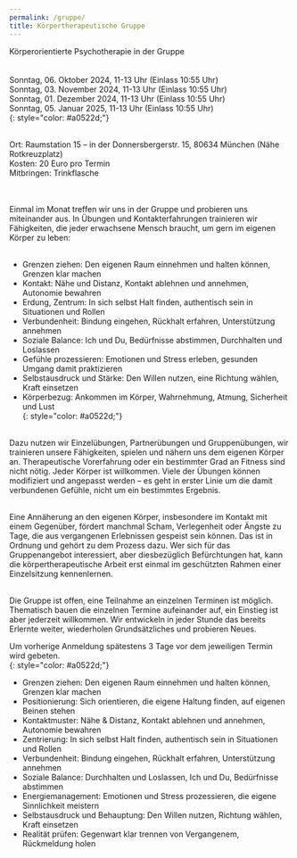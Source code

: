 ```yaml
---
permalink: /gruppe/
title: Körpertherapeutische Gruppe
---
```

Körperorientierte Psychotherapie in der Gruppe\
<br>\
Sonntag, 06. Oktober    2024, 11-13 Uhr (Einlass 10:55 Uhr)\
Sonntag, 03. November 2024, 11-13 Uhr (Einlass 10:55 Uhr)\
Sonntag, 01. Dezember 2024, 11-13 Uhr (Einlass 10:55 Uhr)\
Sonntag, 05. Januar      2025, 11-13 Uhr (Einlass 10:55 Uhr)\
{: style="color: #a0522d;"}\
<br>

Ort: Raumstation 15 – in der Donnersbergerstr. 15, 80634 München (Nähe Rotkreuzplatz)\
Kosten: 20 Euro pro Termin\
Mitbringen: Trinkflasche\
<br>

\
Einmal im Monat treffen wir uns in der Gruppe und probieren uns miteinander aus. In Übungen und Kontakterfahrungen trainieren wir Fähigkeiten, die jeder erwachsene Mensch braucht, um gern im eigenen Körper zu leben:\
<br>

* Grenzen ziehen: Den eigenen Raum einnehmen und halten können, Grenzen klar machen
* Kontakt: Nähe und Distanz, Kontakt ablehnen und annehmen, Autonomie bewahren
* Erdung, Zentrum: In sich selbst Halt finden, authentisch sein in Situationen und Rollen
* Verbundenheit: Bindung eingehen, Rückhalt erfahren, Unterstützung annehmen
* Soziale Balance: Ich und Du, Bedürfnisse abstimmen, Durchhalten und Loslassen
* Gefühle prozessieren: Emotionen und Stress erleben, gesunden Umgang damit praktizieren
* Selbstausdruck und Stärke: Den Willen nutzen, eine Richtung wählen, Kraft einsetzen
* Körperbezug: Ankommen im Körper, Wahrnehmung, Atmung, Sicherheit und Lust\
  {: style="color: #a0522d;"}

\
Dazu nutzen wir Einzelübungen, Partnerübungen und Gruppenübungen, wir trainieren unsere Fähigkeiten, spielen und nähern uns dem eigenen Körper an. Therapeutische Vorerfahrung oder ein bestimmter Grad an Fitness sind nicht nötig. Jeder Körper ist willkommen. Viele der Übungen können modifiziert und angepasst werden – es geht in erster Linie um die damit verbundenen Gefühle, nicht um ein bestimmtes Ergebnis.\
<br>

Eine Annäherung an den eigenen Körper, insbesondere im Kontakt mit einem Gegenüber, fördert manchmal Scham, Verlegenheit oder Ängste zu Tage, die aus vergangenen Erlebnissen gespeist sein können. Das ist in Ordnung und gehört zu dem Prozess dazu. Wer sich für das Gruppenangebot interessiert, aber diesbezüglich Befürchtungen hat, kann die körpertherapeutische Arbeit erst einmal im geschützten Rahmen einer Einzelsitzung kennenlernen.\
<br>

Die Gruppe ist offen, eine Teilnahme an einzelnen Terminen ist möglich. Thematisch bauen die einzelnen Termine aufeinander auf, ein Einstieg ist aber jederzeit willkommen. Wir entwickeln in jeder Stunde das bereits Erlernte weiter, wiederholen Grundsätzliches und probieren Neues.

Um vorherige Anmeldung spätestens 3 Tage vor dem jeweiligen Termin wird gebeten.\
{: style="color: #a0522d;"}



* Grenzen ziehen: Den eigenen Raum einnehmen und halten können, Grenzen klar machen
* Positionierung: Sich orientieren, die eigene Haltung finden, auf eigenen Beinen stehen
* Kontaktmuster: Nähe & Distanz, Kontakt ablehnen und annehmen, Autonomie bewahren
* Zentrierung: In sich selbst Halt finden, authentisch sein in Situationen und Rollen
* Verbundenheit: Bindung eingehen, Rückhalt erfahren, Unterstützung annehmen
* Soziale Balance: Durchhalten und Loslassen, Ich und Du, Bedürfnisse abstimmen
* Energiemanagement: Emotionen und Stress prozessieren, die eigene Sinnlichkeit meistern
* Selbstausdruck und Behauptung: Den Willen nutzen, Richtung wählen, Kraft einsetzen
* Realität prüfen: Gegenwart klar trennen von Vergangenem, Rückmeldung holen